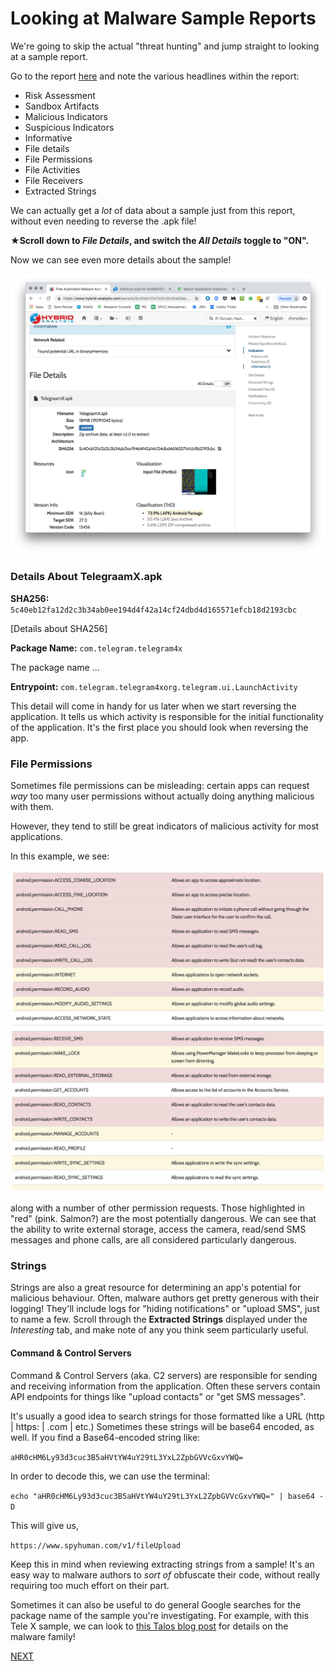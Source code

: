 # Looking at Malware Sample Reports

We're going to skip the actual "threat hunting" and jump straight to looking at a sample report. 

Go to the report [here](https://www.hybrid-analysis.com/sample/5c40eb12fa12d2c3b34ab0ee194d4f42a14cf24dbd4d165571efcb18d2193cbc?environmentId=200) and note the various headlines within the report: 

- Risk Assessment
- Sandbox Artifacts
- Malicious Indicators
- Suspicious Indicators
- Informative
- File details
- File Permissions
- File Activities
- File Receivers
- Extracted Strings

We can actually get a _lot_ of data about a sample just from this report, without even needing to reverse the .apk file!

**★Scroll down to *File Details*, and switch the *All Details* toggle to "ON".**

Now we can see even more details about the sample! 

![](/images/hybrid-analysis-3.png)

### Details About TelegraamX.apk 

**SHA256:** `5c40eb12fa12d2c3b34ab0ee194d4f42a14cf24dbd4d165571efcb18d2193cbc`

[Details about SHA256]

**Package Name:** `com.telegram.telegram4x`

The package name ...

**Entrypoint:** `com.telegram.telegram4xorg.telegram.ui.LaunchActivity`

This detail will come in handy for us later when we start reversing the application. It tells us which activity is responsible for the initial functionality of the application. It's the first place you should look when reversing the app.

### File Permissions

Sometimes file permissions can be misleading: certain apps can request _way_ too many user permissions without actually doing anything malicious with them. 

However, they tend to still be great indicators of malicious activity for most applications. 

In this example, we see:

![](/images/permissions-1.png)
![](/images/permissions-2.png)

along with a number of other permission requests. Those highlighted in "red" (pink. Salmon?) are the most potentially dangerous. We can see that the ability to write external storage, access the camera, read/send SMS messages and phone calls, are all considered particularly dangerous.

### Strings

Strings are also a great resource for determining an app's potential for malicious behaviour. Often, malware authors get pretty generous with their logging! They'll include logs for "hiding notifications" or "upload SMS", just to name a few. Scroll through the **Extracted Strings** displayed under the *Interesting* tab, and make note of any you think seem particularly useful.

#### Command & Control Servers

Command & Control Servers (aka. C2 servers) are responsible for sending and receiving information from the application. Often these servers contain API endpoints for things like "upload contacts" or "get SMS messages". 

It's usually a good idea to search strings for those formatted like a URL (http | https: | .com | etc.) Sometimes these strings will be base64 encoded, as well. If you find a Base64-encoded string like:

`aHR0cHM6Ly93d3cuc3B5aHVtYW4uY29tL3YxL2ZpbGVVcGxvYWQ=`

In order to decode this, we can use the terminal:

`echo "aHR0cHM6Ly93d3cuc3B5aHVtYW4uY29tL3YxL2ZpbGVVcGxvYWQ=" | base64 -D`

This will give us, 

`https://www.spyhuman.com/v1/fileUpload`

Keep this in mind when reviewing extracting strings from a sample! It's an easy way to malware authors to *sort of* obfuscate their code, without really requiring too much effort on their part.

Sometimes it can also be useful to do general Google searches for the package name of the sample you're investigating. For example, with this Tele X sample, we can look to [this Talos blog post](https://blog.talosintelligence.com/2018/11/persian-stalker.html) for details on the malware family!

[NEXT](https://github.com/chmodxx/BlackHoodie2018/blob/master/lab/Static_Analysis.markdown)
